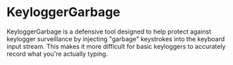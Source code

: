 # KeyloggerGarbage
 KeyloggerGarbage is a defensive tool designed to help protect against keylogger surveillance by injecting "garbage" keystrokes into the keyboard input stream. This makes it more difficult for basic keyloggers to accurately record what you're actually typing.
